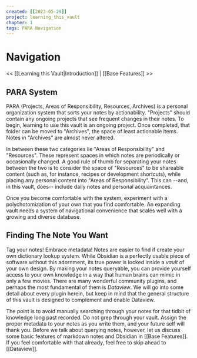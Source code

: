 ```yaml
---
created: [[2023-05-29]]
project: learning_this_vault
chapter: 1
tags: PARA Navigation
---
```

# Navigation
<< [[Learning this Vault|Introduction]] | [[Base Features]] >>

## PARA System

PARA (Projects, Areas of Responsibility, Resources, Archives) is a personal organization system that sorts your notes by actionability. "Projects" should contain any ongoing projects that see frequent changes in their notes. To begin, learning to use this vault is an ongoing project. Once completed, that folder can be moved to "Archives", the space of least actionable items. Notes in "Archives" are almost never altered.

In between these two categories lie "Areas of Responsibility" and "Resources". These represent spaces in which notes are periodically or occasionally changed. A good rule of thumb for separating your notes between the two is to consider the space of "Resources" to be shareable content (such as, for instance, recipes or development shortcuts), while placing any personal content into "Areas of Responsibility". This can --and, in this vault, does-- include daily notes and personal acquaintances.

Once you become comfortable with the system, experiment with a polychotomization of your own that you find comfortable. An expanding vault needs a system of navigational convenience that scales well with a growing and diverse database.

## Finding The Note You Want

Tag your notes! Embrace metadata! Notes are easier to find if create your own dictionary lookup system. While Obsidian is a perfectly usable piece of software without this adornment, its true power is locked inside a _vault_ of your own design. By making your notes queryable, you can provide yourself access to your own knowledge in a way that human brains can mimic in only a few movies. There are many wonderful community plugins, and perhaps the most fundamental of them is _Dataview_. We will go into some detail about every plugin herein, but keep in mind that the general structure of this vault is designed to complement and enable Dataview.

The point is to avoid manually searching through your notes for that tidbit of knowledge long past recorded. Do not grep through your vault. Assign the proper metadata to your notes as you write them, and your future self will thank you. Before we talk about querying notes, however, let us discuss some basic features of markdown notes and Obsidian in [[Base Features]]. If you feel comfortable with that already, feel free to skip ahead to [[Dataview]].
